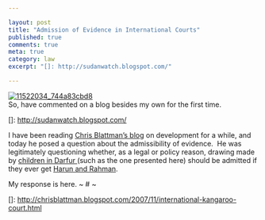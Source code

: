 ```yaml
---

layout: post
title: "Admission of Evidence in International Courts"
published: true
comments: true
meta: true
category: law
excerpt: "[]: http://sudanwatch.blogspot.com/"

---
```


[![11522034_744a83cbd8][2]][2]  
So, have commented on a blog besides my own for the first time.  

 []: http://sudanwatch.blogspot.com/

I have been reading [Chris Blattman’s blog][2] on development for a while, and today he posed a question about the admissibility of evidence.  He was legitimately questioning whether, as a legal or policy reason, drawing made by [children in Darfur ][3](such as the one presented here) should be admitted if they ever get [Harun and Rahman][4].  

 [2]: http://chrisblattman.blogspot.com/
 [3]: http://news.independent.co.uk/world/politics/article3121175.ece#2007-11-02T00:00:01-00:00
 [4]: http://www.icc-cpi.int/cases/Darfur.html

My response is here. 
~ # ~

 []: http://chrisblattman.blogspot.com/2007/11/international-kangaroo-court.html